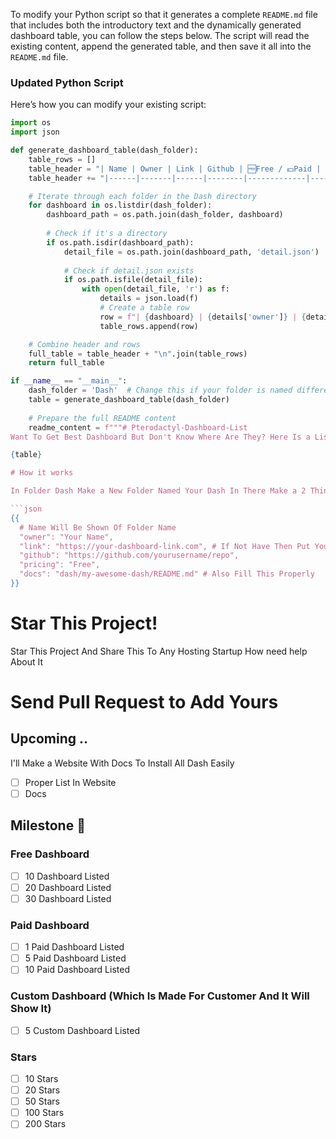 To modify your Python script so that it generates a complete `README.md` file that includes both the introductory text and the dynamically generated dashboard table, you can follow the steps below. The script will read the existing content, append the generated table, and then save it all into the `README.md` file.

### Updated Python Script

Here’s how you can modify your existing script:

```python
import os
import json

def generate_dashboard_table(dash_folder):
    table_rows = []
    table_header = "| Name | Owner | Link | Github | 🆓Free / 💵Paid | Docs |\n"
    table_header += "|------|-------|------|--------|-------------|-----------|\n"

    # Iterate through each folder in the Dash directory
    for dashboard in os.listdir(dash_folder):
        dashboard_path = os.path.join(dash_folder, dashboard)
        
        # Check if it's a directory
        if os.path.isdir(dashboard_path):
            detail_file = os.path.join(dashboard_path, 'detail.json')
            
            # Check if detail.json exists
            if os.path.isfile(detail_file):
                with open(detail_file, 'r') as f:
                    details = json.load(f)
                    # Create a table row
                    row = f"| {dashboard} | {details['owner']} | {details['link']} | {details['github']} | {details['pricing']} | [Docs]({details['docs']}) |"
                    table_rows.append(row)

    # Combine header and rows
    full_table = table_header + "\n".join(table_rows)
    return full_table

if __name__ == "__main__":
    dash_folder = 'Dash'  # Change this if your folder is named differently
    table = generate_dashboard_table(dash_folder)
    
    # Prepare the full README content
    readme_content = f"""# Pterodactyl-Dashboard-List
Want To Get Best Dashboard But Don't Know Where Are They? Here Is a List

{table}

# How it works

In Folder Dash Make a New Folder Named Your Dash In There Make a 2 Things `detail.json` And `README.md`  In README.md Put Details Of Your Dash And In detail.json Do like Following

```json
{{
  # Name Will Be Shown Of Folder Name
  "owner": "Your Name",
  "link": "https://your-dashboard-link.com", # If Not Have Then Put Your Discord Server Link
  "github": "https://github.com/yourusername/repo",
  "pricing": "Free",
  "docs": "dash/my-awesome-dash/README.md" # Also Fill This Properly
}}
```

# Star This Project!
Star This Project And Share This To Any Hosting Startup How need help About It 

# Send Pull Request to Add Yours

## Upcoming ..
I'll Make a Website With Docs To Install All Dash Easily

- [ ] Proper List In Website
- [ ] Docs

## Milestone 🙌

### Free Dashboard
- [ ] 10 Dashboard Listed
- [ ] 20 Dashboard Listed
- [ ] 30 Dashboard Listed

### Paid Dashboard
- [ ] 1 Paid Dashboard Listed
- [ ] 5 Paid Dashboard Listed
- [ ] 10 Paid Dashboard Listed

### Custom Dashboard (Which Is Made For Customer And It Will Show It)
- [ ] 5 Custom Dashboard Listed

### Stars
- [ ] 10 Stars
- [ ] 20 Stars
- [ ] 50 Stars
- [ ] 100 Stars
- [ ] 200 Stars
